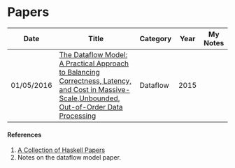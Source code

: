 # Papers

| Date       | Title         | Category  | Year  |  My Notes |
| ---------- |---------------| ----------|-------|-----------|
| 01/05/2016 | [The Dataflow Model: A Practical Approach to Balancing Correctness, Latency, and Cost in Massive-Scale,Unbounded, Out-of-Order Data Processing](http://static.googleusercontent.com/media/research.google.com/en//pubs/archive/43864.pdf) | Dataflow | 2015



#### References
1. [A Collection of Haskell Papers](http://www.stephendiehl.com/posts/essential_haskell.html)
2. Notes on the dataflow model paper.

